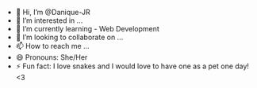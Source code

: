 - 👋 Hi, I’m @Danique-JR
- 👀 I’m interested in ...
- 🌱 I’m currently learning - Web Development
- 💞️ I’m looking to collaborate on ...
- 📫 How to reach me ...
- 😄 Pronouns: She/Her
- ⚡ Fun fact: I love snakes and I would love to have one as a pet one day! <3

<!---
Danique-JR/Danique-JR is a ✨ special ✨ repository because its `README.md` (this file) appears on your GitHub profile.
You can click the Preview link to take a look at your changes.
--->
